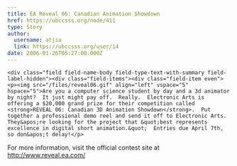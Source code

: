 ```yaml
---
title: EA Reveal 06: Canadian Animation Showdown 
href: https://ubccsss.org/node/411
type: Story
author:
  username: atjia
  link: https://ubccsss.org/user/14
date: 2006-01-26T05:27:00.000Z
---
```



    <div class="field field-name-body field-type-text-with-summary field-label-hidden"><div class="field-items"><div class="field-item even"><p><img src="/files/reveal06.gif" align="left" vspace="5" hspace="5">Are you a computer science student by day and a 3d animator by night?  It just might pay off.  Really.  Electronic Arts is offering a $20,000 grand prize for their competition called <strong>REVEAL 06: Canadian 3D Animation Showdown</strong>.  Put together a professional demo reel and send it off to Electronic Arts.  They&apos;re looking for the project that &quot;best represents excellence in digital short animation.&quot;  Entries due April 7th, so don&apos;t delay!</p>
<p>For more information, visit the official contest site at <a href="http://www.reveal.ea.com/">http://www.reveal.ea.com/</a></p>
</div></div></div>    <footer>
          </footer>
    